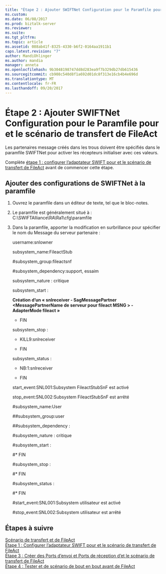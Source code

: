 ```yaml
---
title: "Étape 2 : Ajouter SWIFTNet Configuration pour le Paramfile pour et le scénario de transfert de FileAct | Documents Microsoft"
ms.custom: 
ms.date: 06/08/2017
ms.prod: biztalk-server
ms.reviewer: 
ms.suite: 
ms.tgt_pltfrm: 
ms.topic: article
ms.assetid: 088ab41f-8325-4330-b6f2-0164aa1911b1
caps.latest.revision: "7"
author: MandiOhlinger
ms.author: mandia
manager: anneta
ms.openlocfilehash: 9b3048198747dd8d283ea9f7b329db27db615436
ms.sourcegitcommit: cb908c540d8f1a692d01dc8f313e16cb4b4e696d
ms.translationtype: MT
ms.contentlocale: fr-FR
ms.lasthandoff: 09/20/2017
---
```

# <a name="step-2-add-swiftnet-configuration-to-the-paramfile-for-the-fileact-store-and-forward-scenario"></a>Étape 2 : Ajouter SWIFTNet Configuration pour le Paramfile pour et le scénario de transfert de FileAct
Les partenaires message créés dans les trous doivent être spécifiés dans le paramfile SWIFTNet pour activer les récepteurs initialiser avec ces valeurs.  
  
Complète [étape 1 : configurer l’adaptateur SWIFT pour et le scénario de transfert de FileAct](../../adapters-and-accelerators/fileact-interact/step-1-configure-the-swift-adapter-for-the-fileact-store-and-forward-scenario.md) avant de commencer cette étape.
  
## <a name="add-swiftnet-configuration-to-the-paramfile"></a>Ajouter des configurations de SWIFTNet à la paramfile  
  
1.  Ouvrez le paramfile dans un éditeur de texte, tel que le bloc-notes.  
  
2.  Le paramfile est généralement situé à : C:\SWIFTAlliance\RA\Ra1\cfg\paramfile  
  
3.  Dans la paramfile, apporter la modification en surbrillance pour spécifier le nom du Message du serveur partenaire :  
    
     username:snlowner  
  
     subsystem_name:FileactStub  
  
     \#subsystem_group:fileactsnf  
  
     \#subsystem_dependency:support, essaim  
  
     subsystem_nature : critique  
  
     subsystem_start :  
  
     **Création d’un « snlreceiver - SagMessagePartner \<MessagePartnerName de serveur pour fileact MSNG > - AdapterMode fileact »**  
  
     * FIN  
  
     subsystem_stop :  
  
     * KILL9:snlreceiver  
  
     * FIN  
  
     subsystem_status :  
  
     * NB:1:snlreceiver  
  
     * FIN  
  
     start_event:SNL001:Subsystem FileactStubSnF est activé  
  
     stop_event:SNL002:Subsystem FileactStubSnF est arrêté  
  
     \#subsystem_name:User  
  
     \##subsystem_group:user  
  
     \##subsystem_dependency :  
  
     \#subsystem_nature : critique  
  
     \#subsystem_start :  
  
     \#* FIN  
  
     \#subsystem_stop :  
  
     \#* FIN  
  
     \#subsystem_status :  
  
     \#* FIN  
  
     #<a name="starteventsnl001subsystem-user-is-up"></a>start_event:SNL001:Subsystem utilisateur est activé  
  
     #<a name="stopeventsnl002subsystem-user-is-down"></a>stop_event:SNL002:Subsystem utilisateur est arrêté  
    
  
## <a name="complete-steps"></a>Étapes à suivre
 [Scénario de transfert et de FileAct](../../adapters-and-accelerators/fileact-interact/fileact-store-and-forward-scenario.md)   
 [Étape 1 : Configurer l’adaptateur SWIFT pour et le scénario de transfert de FileAct](../../adapters-and-accelerators/fileact-interact/step-1-configure-the-swift-adapter-for-the-fileact-store-and-forward-scenario.md)   
 [Étape 3 : Créer des Ports d’envoi et Ports de réception d’et le scénario de transfert de FileAct](../../adapters-and-accelerators/fileact-interact/step-3-create-send-ports-and-receive-ports-for-the-fileact-store-and-forward.md)   
 [Étape 4 : Tester et de scénario de bout en bout avant de FileAct](../../adapters-and-accelerators/fileact-interact/step-4-test-fileact-store-and-forward-end-to-end-scenario.md)